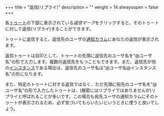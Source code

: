 +++
title = "返信(リプライ)"
description = ""
weight = 14
alwaysopen = false
+++

各[トゥート](../toot)の下部に表示されている<i class="fa fa-reply">返信マーク</i>をクリックすると、そのトゥートに対して返信(リプライ)することができます。

トゥートに返信すると、返信先のユーザの[通知カラム](../column/notification)にあなたの返信が表示されます。

返信トゥートは目印として、トゥートの先頭に返信先のユーザ名を"@ユーザ名"の形で入力します。複数の返信先をもつこともできます。また、返信先が他の[インスタンス](../instance)である場合は、返信先のユーザ名は"@ユーザ名@インスタンス名"の形になります。

また、特定のトゥートに対する返信ではなく、ただ先頭に宛先のユーザ名を"@ユーザ名"の形で入力したトゥートは、(厳密にはリプライではありませんが)リプライと呼ばれることが多いです。この場合も宛先ユーザの通知カラムにそのトゥートが表示されるため、必ず気づいてもらいたいというときに使うと良いでしょう。
